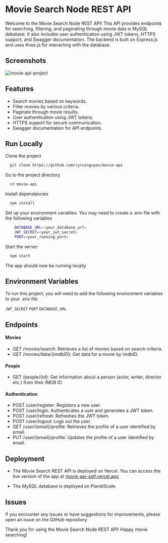 
# Movie Search Node REST API 

Welcome to the Movie Search Node REST API! This API provides endpoints for searching, filtering, and paginating through movie data in MySQL dabatase. It also includes user authentication using JWT tokens, HTTPS support, and Swagger documentation. The backend is built on Express.js and uses Knex.js for interacting with the database.


## Screenshots

![movie-api-project](https://github.com/cyrusnguyen/movie-api/assets/52537523/823e8632-d853-43f2-9733-7a6c1da8a895)


## Features

- Search movies based on keywords.
- Filter movies by various criteria.
- Paginate through movie results.
- User authentication using JWT tokens.
- HTTPS support for secure communication.
- Swagger documentation for API endpoints.


## Run Locally

Clone the project

```bash
  git clone https://github.com/cyrusnguyen/movie-api
```

Go to the project directory

```bash
  cd movie-api
```

Install dependencies

```bash
  npm install
```



Set up your environment variables. You may need to create a .env file with the following variables

```bash
    DATABASE_URL=<your_database_url>
    JWT_SECRET=<your_jwt_secret>
    PORT=<your_running_port>
```
Start the server

```bash
  npm start
```

The app should now be running locally



## Environment Variables

To run this project, you will need to add the following environment variables to your .env file

`JWT_SECRET`
`PORT`
`DATABASE_URL`


## Endpoints

#### Movies
- GET /movies/search: Retrieves a list of movies based on search criteria.
- GET /movies/data/{imdbID}: Get data for a movie by imdbID.
#### People
- GET /people/{id}: Get information about a person (actor, writer, director etc.) from their IMDB ID.
#### Authentication
- POST /user/register: Registers a new user.
- POST /user/login: Authenticates a user and generates a JWT token.
- POST /user/refresh: Refreshes the JWT token.
- POST /user/logout: Logs out the user.
- GET /user/{email}/profile: Retrieves the profile of a user identified by email.
- PUT /user/{email}/profile: Updates the profile of a user identified by email.
## Deployment

- The Movie Search REST API is deployed on Vercel. You can access the live version of the app at 
[movie-api-self.vercel.app](https://movie-api-self.vercel.app/)

- The MySQL database is deployed on PlanetScale. 

## Issues

If you encounter any issues or have suggestions for improvements, please open an issue on the GitHub repository.

Thank you for using the Movie Search Node REST API! Happy movie searching!
